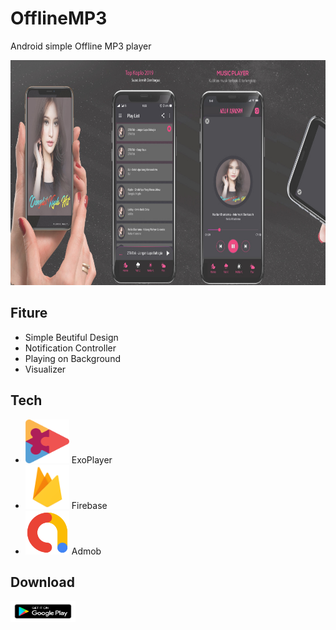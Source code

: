 # OfflineMP3
Android simple Offline MP3 player

<img src="https://raw.githubusercontent.com/Hendriyawan/OfflineMP3/master/top_koplo_2019.jpg" height="360">

## Fiture
- Simple Beutiful Design
- Notification Controller
- Playing on Background
- Visualizer

## Tech
- <img src="https://raw.githubusercontent.com/Hendriyawan/OfflineMP3/master/exoplayer.png" width="70" height="70"> ExoPlayer
- <img src="https://raw.githubusercontent.com/Hendriyawan/OfflineMP3/master/firebase.png" width="70" height="70"> Firebase
- <img src="https://raw.githubusercontent.com/Hendriyawan/OfflineMP3/master/admob.png" width="70" height="70"> Admob
## Download
[<img src="https://raw.githubusercontent.com/Hendriyawan/OfflineMP3/master/googleplay.png" width="104" height="34">](https://play.google.com/store/apps/details?id=com.hdev.topkoplo)
